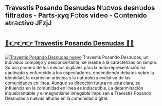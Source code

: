 ## Travestis Posando Desnudas N𝚞𝚎vos desn𝚞dos filtr𝚊dos - Parts-xyq F𝚘tos vid𝚎o - C𝚘ntenido atr𝚊ctivo JFzjJ

# <h2><a href="http://mb1mbuq.tromn.icu/?c=Travestis+Posando+Desnudas">🔗👉👉👉 Travestis Posando Desnudas 🔗🔗</a></h2>

[![Travestis Posando Desnudas nuevo](https://i.imgur.com/pEAQMta.gif)](http://mb1mbuq.tromn.icu/?c=Travestis+Posando+Desnudas)
Travestis Posando Desnudas, un individuo complejo y desconcertante, se resiste a la caracterización simple. Su uso pionero de los medios digitales para la autorrepresentación ha cautivado y enfurecido a los espectadores, encendiendo debates sobre la identidad, la expresión artística y la naturaleza evolutiva de las comunidades en línea. Aunque su dirección futura no está clara, su influencia en la comunidad en línea es indiscutible. La determinación inquebrantable y el magnetismo innegable impulsan a Travestis Posando Desnudas a nuevas alturas en la comunidad digital.
